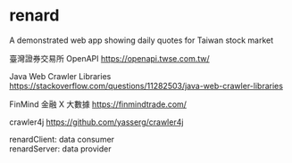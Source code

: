 # renard
A demonstrated web app showing daily quotes for Taiwan stock market

臺灣證券交易所 OpenAPI
https://openapi.twse.com.tw/

Java Web Crawler Libraries
https://stackoverflow.com/questions/11282503/java-web-crawler-libraries

FinMind 金融 X 大數據
https://finmindtrade.com/

crawler4j
https://github.com/yasserg/crawler4j

renardClient: data consumer<br>
renardServer: data provider<br>
